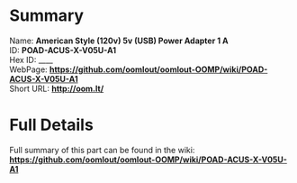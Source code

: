 
Summary
=================
  
Name: __American Style (120v) 5v (USB) Power Adapter 1 A__    
ID: __POAD-ACUS-X-V05U-A1__   
Hex ID: ____   
WebPage: __https://github.com/oomlout/oomlout-OOMP/wiki/POAD-ACUS-X-V05U-A1__   
Short URL: __http://oom.lt/__   

Full Details
==========================
Full summary of this part can be found in the wiki:   
__https://github.com/oomlout/oomlout-OOMP/wiki/POAD-ACUS-X-V05U-A1__    

